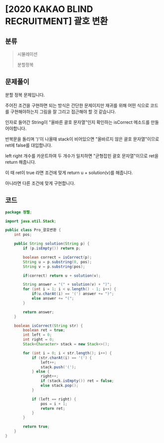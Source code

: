 # [2020 KAKAO BLIND RECRUITMENT] 괄호 변환

## 분류
>시뮬레이션
>
>분할정복

## 문제풀이

분할 정복 문제입니다.

주어진 조건을 구현하면 되는 방식은 간단한 문제이지만 재귀를 위해 어떤 식으로 코드를 구현해야하는지 그림을 잘 그리고 접근해야 할 것 같습니다.

인자로 들어간 String이 "올바른 괄호 문자열"인지 확인하는 isCorrect 메소드를 만들어야합니다.

반복문을 돌리며 ')'이 나올때 stack이 비어있으면  "올바르지 않은 괄호 문자열"이므로 ret에 false를 대입합니다. 

left right 개수를 카운트하여 두 개수가 일치하면 "균형잡힌 괄호 문자열"이므로 ret을 return 해줍니다.

이 때 ret이 true 라면 조건에 맞게 return u + solution(v)를 해줍니다.

아니라면 다른 조건에 맞게 구현합니다.

## 코드

```java
package 정렬;

import java.util.Stack;

public class Pro_괄호변환 {
    int pos;

    public String solution(String p) {
        if (p.isEmpty()) return p;

        boolean correct = isCorrect(p);
        String u = p.substring(0, pos);
        String v = p.substring(pos);

        if(correct) return u + solution(v);

        String answer = "(" + solution(v) + ")";
        for (int i = 1; i < u.length() - 1; i++) {
            if(u.charAt(i) == '(') answer += ")";
            else answer += "(";
        }

        return answer;
    }

    boolean isCorrect(String str) {
        boolean ret = true;
        int left = 0;
        int right = 0;
        Stack<Character> stack = new Stack<>();

        for (int i = 0; i < str.length(); i++) {
            if (str.charAt(i) == '(') {
                left++;
                stack.push('(');
            } else {
                right++;
                if (stack.isEmpty()) ret = false;
                else stack.pop();
            }

            if (left == right) {
                pos = i + 1;
                return ret;
            }
        }

        return true;
    }
}
```

